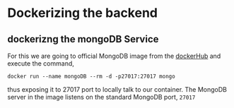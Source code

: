 # Dockerizing the backend

## dockerizng the mongoDB Service

For this we are going to official MongoDB image from the [dockerHub](https://hub.docker.com/_/mongo) and execute the command,

```
docker run --name mongoDB --rm -d -p27017:27017 mongo
```
thus exposing it to 27017 port to locally talk to our container. The MongoDB server in the image listens on the standard MongoDB port, `27017`
